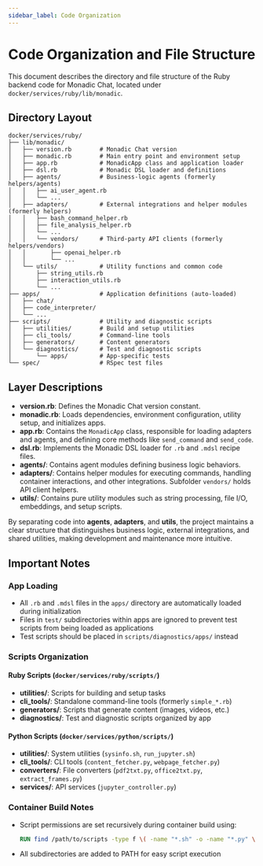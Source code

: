 ```yaml
---
sidebar_label: Code Organization
---
```


# Code Organization and File Structure

This document describes the directory and file structure of the Ruby backend code for Monadic Chat, located under `docker/services/ruby/lib/monadic`.

## Directory Layout

```text
docker/services/ruby/
├── lib/monadic/
│   ├── version.rb        # Monadic Chat version
│   ├── monadic.rb        # Main entry point and environment setup
│   ├── app.rb            # MonadicApp class and application loader
│   ├── dsl.rb            # Monadic DSL loader and definitions
│   ├── agents/           # Business-logic agents (formerly helpers/agents)
│   │   ├── ai_user_agent.rb
│   │   └── ...
│   ├── adapters/         # External integrations and helper modules (formerly helpers)
│   │   ├── bash_command_helper.rb
│   │   ├── file_analysis_helper.rb
│   │   └── ...
│   │   └── vendors/      # Third-party API clients (formerly helpers/vendors)
│   │       ├── openai_helper.rb
│   │       └── ...
│   └── utils/            # Utility functions and common code
│       ├── string_utils.rb
│       ├── interaction_utils.rb
│       └── ...
├── apps/                 # Application definitions (auto-loaded)
│   ├── chat/
│   ├── code_interpreter/
│   └── ...
├── scripts/              # Utility and diagnostic scripts
│   ├── utilities/        # Build and setup utilities
│   ├── cli_tools/        # Command-line tools
│   ├── generators/       # Content generators
│   └── diagnostics/      # Test and diagnostic scripts
│       └── apps/         # App-specific tests
└── spec/                 # RSpec test files
```

## Layer Descriptions

- **version.rb**: Defines the Monadic Chat version constant.
- **monadic.rb**: Loads dependencies, environment configuration, utility setup, and initializes apps.
- **app.rb**: Contains the `MonadicApp` class, responsible for loading adapters and agents, and defining core methods like `send_command` and `send_code`.
- **dsl.rb**: Implements the Monadic DSL loader for `.rb` and `.mdsl` recipe files.
- **agents/**: Contains agent modules defining business logic behaviors.
- **adapters/**: Contains helper modules for executing commands, handling container interactions, and other integrations. Subfolder `vendors/` holds API client helpers.
- **utils/**: Contains pure utility modules such as string processing, file I/O, embeddings, and setup scripts.

By separating code into **agents**, **adapters**, and **utils**, the project maintains a clear structure that distinguishes business logic, external integrations, and shared utilities, making development and maintenance more intuitive.

## Important Notes

### App Loading
- All `.rb` and `.mdsl` files in the `apps/` directory are automatically loaded during initialization
- Files in `test/` subdirectories within apps are ignored to prevent test scripts from being loaded as applications
- Test scripts should be placed in `scripts/diagnostics/apps/` instead

### Scripts Organization

#### Ruby Scripts (`docker/services/ruby/scripts/`)
- **utilities/**: Scripts for building and setup tasks
- **cli_tools/**: Standalone command-line tools (formerly `simple_*.rb`)
- **generators/**: Scripts that generate content (images, videos, etc.)
- **diagnostics/**: Test and diagnostic scripts organized by app

#### Python Scripts (`docker/services/python/scripts/`)
- **utilities/**: System utilities (`sysinfo.sh`, `run_jupyter.sh`)
- **cli_tools/**: CLI tools (`content_fetcher.py`, `webpage_fetcher.py`)
- **converters/**: File converters (`pdf2txt.py`, `office2txt.py`, `extract_frames.py`)
- **services/**: API services (`jupyter_controller.py`)

### Container Build Notes
- Script permissions are set recursively during container build using:
  ```dockerfile
  RUN find /path/to/scripts -type f \( -name "*.sh" -o -name "*.py" \) -exec chmod +x {} \;
  ```
- All subdirectories are added to PATH for easy script execution